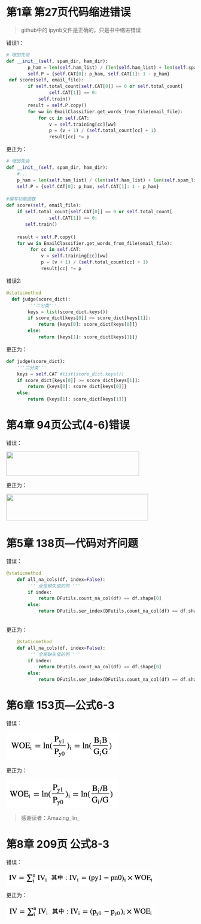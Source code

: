 # 第1章 第27页代码缩进错误
> github中的 ipynb文件是正确的，只是书中缩进错误


错误1：

```python
# 增加先验
def __init__(self, spam_dir, ham_dir):
        p_ham = len(self.ham_list) / (len(self.ham_list) + len(self.spam_list))
        self.P = {self.CAT[0]: p_ham, self.CAT[1]: 1 - p_ham}
 def score(self, email_file):
        if self.total_count[self.CAT[0]] == 0 or self.total_count[
                self.CAT[1]] == 0:
            self.train()
        result = self.P.copy()
        for ww in EmailClassifier.get_words_from_file(email_file):
            for cc in self.CAT:
                v = self.training[cc][ww]
                p = (v + 1) / (self.total_count[cc] + 1)
                result[cc] *= p
```

更正为：

```python
# 增加先验
def __init__(self, spam_dir, ham_dir):
    #...
    p_ham = len(self.ham_list) / (len(self.ham_list) + len(self.spam_list))
    self.P = {self.CAT[0]: p_ham, self.CAT[1]: 1 - p_ham}

#编写功能函数
def score(self, email_file):
    if self.total_count[self.CAT[0]] == 0 or self.total_count[
                self.CAT[1]] == 0:
       self.train()

    result = self.P.copy()
    for ww in EmailClassifier.get_words_from_file(email_file):
         for cc in self.CAT:
             v = self.training[cc][ww]
             p = (v + 1) / (self.total_count[cc] + 1)
             result[cc] *= p
```

错误2:
```python 
@staticmethod  
  def judge(score_dict):
        '''二分类'''
        keys = list(score_dict.keys())
        if score_dict[keys[0]] >= score_dict[keys[1]]:
            return {keys[0]: score_dict[keys[0]]}
        else:
            return {keys[1]: score_dict[keys[1]]}
```

更正为：

```python   
def judge(score_dict):
    '''二分类'''
    keys = self.CAT #list(score_dict.keys())
    if score_dict[keys[0]] >= score_dict[keys[1]]:
        return {keys[0]: score_dict[keys[0]]}
    else:
        return {keys[1]: score_dict[keys[1]]}
```

# 第4章 94页公式(4-6)错误



错误：

<img src="./imgs/e1.png" width = "355" height = "65" alt="" align=center />


更正为：

<img src="./imgs/r1.png" width = "379" height = "71" alt="" align=center />



# 第5章 138页—代码对齐问题



错误：

```python
@staticmethod
    def all_na_cols(df, index=False):
        ''' 全是缺失值的列 ''' 
        if index:
            return DFutils.count_na_col(df) == df.shape[0]
        else:
            return DFutils.ser_index(DFutils.count_na_col(df) == df.shape[0])
      
```

更正为：

```python
    @staticmethod
    def all_na_cols(df, index=False):
        ''' 全是缺失值的列 ''' 
        if index:
            return DFutils.count_na_col(df) == df.shape[0]
        else:
            return DFutils.ser_index(DFutils.count_na_col(df) == df.shape[0])
```



# 第6章 153页—公式6-3

错误：

<img src="./imgs/e3.png" width = "300" />



更正为：



<img src="./imgs/r3.png" width = "300" />

> 感谢读者：Amazing_lin_



# 第8章 209页 公式8-3

错误：

<img src="./imgs/e2.jpg "  width = "400" align=center />

更正为：

<img src="./imgs/r2.jpg"   width = "400" align=center />

